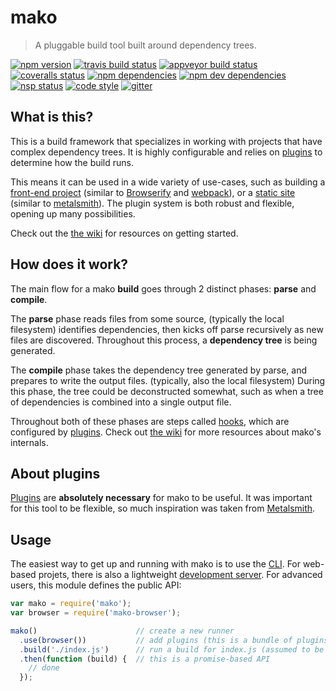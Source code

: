 # mako

> A pluggable build tool built around dependency trees.

[![npm version][npm-badge]][npm]
[![travis build status][travis-badge]][travis]
[![appveyor build status][appveyor-badge]][appveyor]
[![coveralls status][coveralls-badge]][coveralls]
[![npm dependencies][david-badge]][david]
[![npm dev dependencies][david-dev-badge]][david-dev]
[![nsp status][nsp-badge]][nsp]
[![code style][standard-badge]][standard]
[![gitter][gitter-badge]][gitter]


## What is this?

This is a build framework that specializes in working with projects that have
complex dependency trees. It is highly configurable and relies on
[plugins][plugins] to determine how the build runs.

This means it can be used in a wide variety of use-cases, such as building a
[front-end project][mako-browser] (similar to [Browserify][browserify] and
[webpack][webpack]), or a [static site][mako-static-site] (similar to
[metalsmith][metalsmith]). The plugin system is both robust and flexible,
opening up many possibilities.

Check out the [the wiki][wiki] for resources on getting started.


## How does it work?

The main flow for a mako **build** goes through 2 distinct phases: **parse** and
**compile**.

The **parse** phase reads files from some source, (typically the local
filesystem) identifies dependencies, then kicks off parse recursively as new
files are discovered. Throughout this process, a **dependency tree** is being
generated.

The **compile** phase takes the dependency tree generated by parse, and prepares
to write the output files. (typically, also the local filesystem) During this
phase, the tree could be deconstructed somewhat, such as when a tree of
dependencies is combined into a single output file.

Throughout both of these phases are steps called [hooks][hooks], which are
configured by [plugins][plugins]. Check out [the wiki][wiki] for more resources
about mako's internals.


## About plugins

[Plugins][plugins] are **absolutely necessary** for mako to be useful. It was
important for this tool to be flexible, so much inspiration was taken from
[Metalsmith][metalsmith].


## Usage

The easiest way to get up and running with mako is to use the [CLI][cli]. For
web-based projets, there is also a lightweight [development server][server]. For
advanced users, this module defines the public API:

```js
var mako = require('mako');
var browser = require('mako-browser');

mako()                      // create a new runner
  .use(browser())           // add plugins (this is a bundle of plugins)
  .build('./index.js')      // run a build for index.js (assumed to be in pwd)
  .then(function (build) {  // this is a promise-based API
    // done
  });
```


[appveyor-badge]: https://img.shields.io/appveyor/ci/makojs/core.svg
[appveyor]: https://ci.appveyor.com/project/makojs/core
[browserify]: http://browserify.org/
[cache]: https://github.com/makojs/cache
[cli]: https://github.com/makojs/cli
[coveralls-badge]: https://img.shields.io/coveralls/makojs/core.svg
[coveralls]: https://coveralls.io/github/makojs/core
[david-badge]: https://img.shields.io/david/makojs/core.svg
[david-dev-badge]: https://img.shields.io/david/dev/makojs/core.svg
[david-dev]: https://david-dm.org/makojs/core#info=devDependencies
[david]: https://david-dm.org/makojs/core
[gitter-badge]: https://img.shields.io/gitter/room/makojs/general.svg
[gitter]: https://gitter.im/makojs/general
[hooks]: https://github.com/makojs/core/wiki/Hooks
[mako-browser]: http://github.com/makojs/browser
[mako-static-site]: http://github.com/makojs/static-site
[mako-tree]: https://github.com/makojs/tree
[metalsmith]: http://metalsmith.io/
[npm-badge]: https://img.shields.io/npm/v/mako.svg
[npm]: https://www.npmjs.com/package/mako
[nsp-badge]: https://nodesecurity.io/orgs/mako/projects/214f3580-d2d9-4ba7-977d-e668e420f4d4/badge
[nsp]: https://nodesecurity.io/orgs/mako/projects/214f3580-d2d9-4ba7-977d-e668e420f4d4
[plugins]: https://github.com/makojs/core/wiki/Plugins
[server]: https://github.com/makojs/serve
[standard-badge]: https://img.shields.io/badge/code%20style-standard-brightgreen.svg
[standard]: http://standardjs.com/
[travis-badge]: https://img.shields.io/travis/makojs/core.svg
[travis]: https://travis-ci.org/makojs/core
[webpack]: https://webpack.github.io/
[wiki]: http://github.com/makojs/core/wiki
